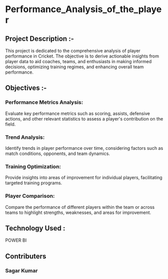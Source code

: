 # Performance_Analysis_of_the_player

<h2> Project Description :-  </h2> <p>This project is dedicated to the comprehensive analysis of player performance in Cricket. The objective is to derive actionable insights from player data to aid coaches, teams, and enthusiasts in making informed decisions, optimizing training regimes, and enhancing overall team performance.</p>

<h2> Objectives :- </h2> 

<h3>Performance Metrics Analysis:</h3> Evaluate key performance metrics such as scoring, assists, defensive actions, and other relevant statistics to assess a player's contribution on the field.

<h3>Trend Analysis:</h3> Identify trends in player performance over time, considering factors such as match conditions, opponents, and team dynamics.

<h3>Training Optimization:</h3> Provide insights into areas of improvement for individual players, facilitating targeted training programs.

<h3> Player Comparison: </h3> Compare the performance of different players within the team or across teams to highlight strengths, weaknesses, and areas for improvement.

<h2> Technology Used : </h2>  POWER BI 

<h2> Contributers</h2>

<h3> Sagar Kumar </h3>
